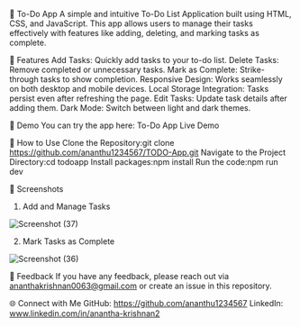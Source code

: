 📝 To-Do App
A simple and intuitive To-Do List Application built using HTML, CSS, and JavaScript. This app allows users to manage their tasks effectively with features like adding, deleting, and marking tasks as complete.


🌟 Features
Add Tasks: Quickly add tasks to your to-do list.
Delete Tasks: Remove completed or unnecessary tasks.
Mark as Complete: Strike-through tasks to show completion.
Responsive Design: Works seamlessly on both desktop and mobile devices.
Local Storage Integration: Tasks persist even after refreshing the page.
Edit Tasks: Update task details after adding them.
Dark Mode: Switch between light and dark themes.


🚀 Demo
You can try the app here: To-Do App Live Demo 


🎯 How to Use
Clone the Repository:git clone https://github.com/ananthu1234567/TODO-App.git
Navigate to the Project Directory:cd todoapp
Install packages:npm install
Run the code:npm run dev


📸 Screenshots
1. Add and Manage Tasks

![Screenshot (37)](https://github.com/user-attachments/assets/80e6799d-a033-4abc-a278-b1304f65b96e)


2. Mark Tasks as Complete


![Screenshot (36)](https://github.com/user-attachments/assets/ad59f026-01ca-4b17-ac4d-199045614cd6)



💬 Feedback
If you have any feedback, please reach out via ananthakrishnan0063@gmail.com or create an issue in this repository.



🌐 Connect with Me
GitHub: https://github.com/ananthu1234567
LinkedIn: www.linkedin.com/in/anantha-krishnan2



